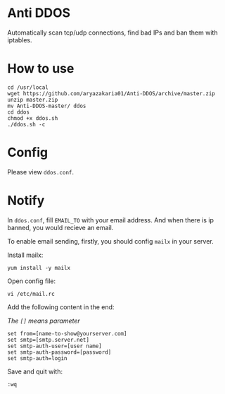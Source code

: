 # Anti DDOS
Automatically scan tcp/udp connections, find bad IPs and ban them with iptables.

# How to use
```
cd /usr/local
wget https://github.com/aryazakaria01/Anti-DDOS/archive/master.zip
unzip master.zip
mv Anti-DDOS-master/ ddos
cd ddos
chmod +x ddos.sh
./ddos.sh -c
```

# Config
Please view `ddos.conf`.

# Notify
In `ddos.conf`, fill `EMAIL_TO` with your email address.
And when there is ip banned, you would recieve an email.

To enable email sending, firstly, you should config `mailx` in your server.

Install mailx:

`yum install -y mailx`

Open config file:

`vi /etc/mail.rc`

Add the following content in the end:

*The `[]` means parameter*
```
set from=[name-to-show@yourserver.com]
set smtp=[smtp.server.net]
set smtp-auth-user=[user name]
set smtp-auth-password=[password]
set smtp-auth=login
```
Save and quit with:

`:wq`
